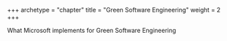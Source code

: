 +++
archetype = "chapter"
title = "Green Software Engineering"
weight = 2
+++

What Microsoft implements for Green Software Engineering
